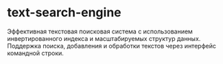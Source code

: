 # text-search-engine
Эффективная текстовая поисковая система с использованием инвертированного индекса и масштабируемых структур данных. Поддержка поиска, добавления и обработки текстов через интерфейс командной строки.
